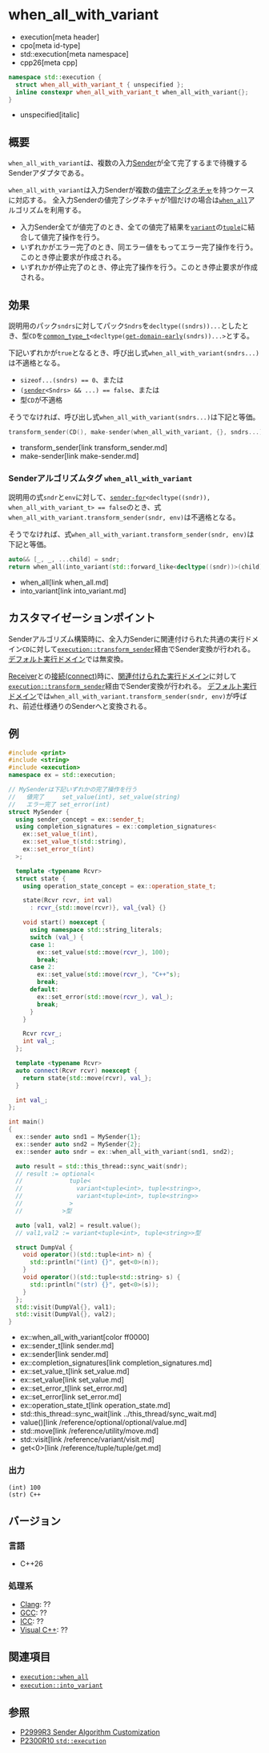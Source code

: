 # when_all_with_variant
* execution[meta header]
* cpo[meta id-type]
* std::execution[meta namespace]
* cpp26[meta cpp]

```cpp
namespace std::execution {
  struct when_all_with_variant_t { unspecified };
  inline constexpr when_all_with_variant_t when_all_with_variant{};
}
```
* unspecified[italic]

## 概要
`when_all_with_variant`は、複数の入力[Sender](sender.md)が全て完了するまで待機するSenderアダプタである。

`when_all_with_variant`は入力Senderが複数の[値完了シグネチャ](set_value.md)を持つケースに対応する。
全入力Senderの値完了シグネチャが1個だけの場合は[`when_all`](when_all.md)アルゴリズムを利用する。

- 入力Sender全てが値完了のとき、全ての値完了結果を[`variant`](/reference/variant/variant.md)の[`tuple`](/reference/tuple/tuple.md)に結合して値完了操作を行う。
- いずれかがエラー完了のとき、同エラー値をもってエラー完了操作を行う。このとき停止要求が作成される。
- いずれかが停止完了のとき、停止完了操作を行う。このとき停止要求が作成される。


## 効果
説明用のパック`sndrs`に対してパック`Sndrs`を`decltype((sndrs))...`としたとき、型`CD`を[`common_type_t`](/reference/type_traits/common_type.md)`<decltype(`[`get-domain-early`](get-domain-early.md)`(sndrs))...>`とする。

下記いずれかが`true`となるとき、呼び出し式`when_all_with_variant(sndrs...)`は不適格となる。

- `sizeof...(sndrs) == 0`、または
- `(`[`sender`](sender.md)`<Sndrs> && ...) == false`、または
- 型`CD`が不適格

そうでなければ、呼び出し式`when_all_with_variant(sndrs...)`は下記と等価。

```cpp
transform_sender(CD(), make-sender(when_all_with_variant, {}, sndrs...))
```
* transform_sender[link transform_sender.md]
* make-sender[link make-sender.md]


### Senderアルゴリズムタグ `when_all_with_variant`
説明用の式`sndr`と`env`に対して、[`sender-for`](sender-for.md)`<decltype((sndr)), when_all_with_variant_t> == false`のとき、式`when_all_with_variant.transform_sender(sndr, env)`は不適格となる。

そうでなければ、式`when_all_with_variant.transform_sender(sndr, env)`は下記と等価。

```cpp
auto&& [_, _, ...child] = sndr;
return when_all(into_variant(std::forward_like<decltype((sndr))>(child))...);
```
* when_all[link when_all.md]
* into_variant[link into_variant.md]


## カスタマイゼーションポイント
Senderアルゴリズム構築時に、全入力Senderに関連付けられた共通の実行ドメイン`CD`に対して[`execution::transform_sender`](transform_sender.md)経由でSender変換が行われる。
[デフォルト実行ドメイン](default_domain.md)では無変換。

[Receiver](receiver.md)との[接続(connect)](connect.md)時に、[関連付けられた実行ドメイン](get-domain-late.md)に対して[`execution::transform_sender`](transform_sender.md)経由でSender変換が行われる。
[デフォルト実行ドメイン](default_domain.md)では`when_all_with_variant.transform_sender(sndr, env)`が呼ばれ、前述仕様通りのSenderへと変換される。


## 例
```cpp example
#include <print>
#include <string>
#include <execution>
namespace ex = std::execution;

// MySenderは下記いずれかの完了操作を行う
//   値完了     set_value(int), set_value(string)
//   エラー完了 set_error(int)
struct MySender {
  using sender_concept = ex::sender_t;
  using completion_signatures = ex::completion_signatures<
    ex::set_value_t(int),
    ex::set_value_t(std::string),
    ex::set_error_t(int)
  >;

  template <typename Rcvr>
  struct state {
    using operation_state_concept = ex::operation_state_t;

    state(Rcvr rcvr, int val)
      : rcvr_{std::move(rcvr)}, val_{val} {}

    void start() noexcept {
      using namespace std::string_literals;
      switch (val_) {
      case 1:
        ex::set_value(std::move(rcvr_), 100);
        break;
      case 2:
        ex::set_value(std::move(rcvr_), "C++"s);
        break;
      default:
        ex::set_error(std::move(rcvr_), val_);
        break;
      }
    }

    Rcvr rcvr_;
    int val_;
  };

  template <typename Rcvr>
  auto connect(Rcvr rcvr) noexcept {
    return state{std::move(rcvr), val_};
  }

  int val_;
};

int main()
{
  ex::sender auto snd1 = MySender{1};
  ex::sender auto snd2 = MySender{2};
  ex::sender auto sndr = ex::when_all_with_variant(snd1, snd2);

  auto result = std::this_thread::sync_wait(sndr);
  // result := optional<
  //             tuple<
  //               variant<tuple<int>, tuple<string>>,
  //               variant<tuple<int>, tuple<string>>
  //             >
  //           >型

  auto [val1, val2] = result.value();
  // val1,val2 := variant<tuple<int>, tuple<string>>型

  struct DumpVal {
    void operator()(std::tuple<int> n) {
      std::println("(int) {}", get<0>(n));
    }
    void operator()(std::tuple<std::string> s) {
      std::println("(str) {}", get<0>(s));
    }
  };
  std::visit(DumpVal{}, val1);
  std::visit(DumpVal{}, val2);
}
```
* ex::when_all_with_variant[color ff0000]
* ex::sender_t[link sender.md]
* ex::sender[link sender.md]
* ex::completion_signatures[link completion_signatures.md]
* ex::set_value_t[link set_value.md]
* ex::set_value[link set_value.md]
* ex::set_error_t[link set_error.md]
* ex::set_error[link set_error.md]
* ex::operation_state_t[link operation_state.md]
* std::this_thread::sync_wait[link ../this_thread/sync_wait.md]
* value()[link /reference/optional/optional/value.md]
* std::move[link /reference/utility/move.md]
* std::visit[link /reference/variant/visit.md]
* get<0>[link /reference/tuple/tuple/get.md]

### 出力
```
(int) 100
(str) C++
```


## バージョン
### 言語
- C++26

### 処理系
- [Clang](/implementation.md#clang): ??
- [GCC](/implementation.md#gcc): ??
- [ICC](/implementation.md#icc): ??
- [Visual C++](/implementation.md#visual_cpp): ??


## 関連項目
- [`execution::when_all`](when_all.md)
- [`execution::into_variant`](into_variant.md)


## 参照
- [P2999R3 Sender Algorithm Customization](https://www.open-std.org/jtc1/sc22/wg21/docs/papers/2023/p2999r3.html)
- [P2300R10 `std::execution`](https://www.open-std.org/jtc1/sc22/wg21/docs/papers/2024/p2300r10.html)
